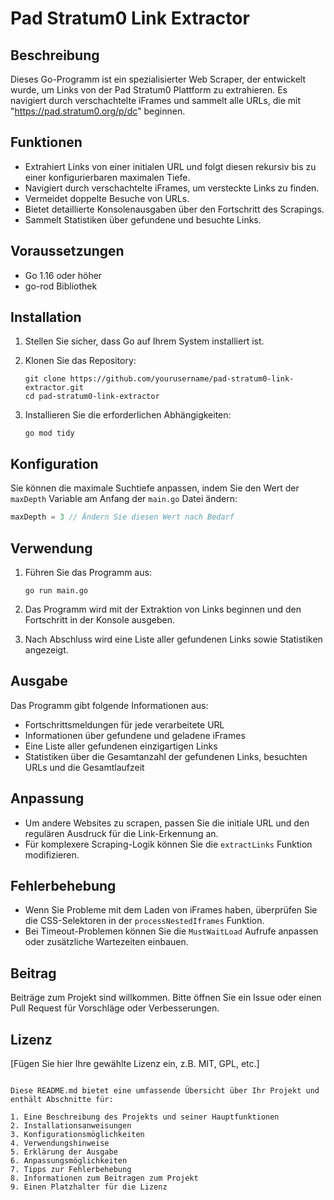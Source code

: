 # Pad Stratum0 Link Extractor

## Beschreibung

Dieses Go-Programm ist ein spezialisierter Web Scraper, der entwickelt wurde, um Links von der Pad Stratum0 Plattform zu extrahieren. Es navigiert durch verschachtelte iFrames und sammelt alle URLs, die mit "https://pad.stratum0.org/p/dc" beginnen.

## Funktionen

- Extrahiert Links von einer initialen URL und folgt diesen rekursiv bis zu einer konfigurierbaren maximalen Tiefe.
- Navigiert durch verschachtelte iFrames, um versteckte Links zu finden.
- Vermeidet doppelte Besuche von URLs.
- Bietet detaillierte Konsolenausgaben über den Fortschritt des Scrapings.
- Sammelt Statistiken über gefundene und besuchte Links.

## Voraussetzungen

- Go 1.16 oder höher
- go-rod Bibliothek

## Installation

1. Stellen Sie sicher, dass Go auf Ihrem System installiert ist.

2. Klonen Sie das Repository:
   ```
   git clone https://github.com/yourusername/pad-stratum0-link-extractor.git
   cd pad-stratum0-link-extractor
   ```

3. Installieren Sie die erforderlichen Abhängigkeiten:
   ```
   go mod tidy
   ```

## Konfiguration

Sie können die maximale Suchtiefe anpassen, indem Sie den Wert der `maxDepth` Variable am Anfang der `main.go` Datei ändern:

```go
maxDepth = 3 // Ändern Sie diesen Wert nach Bedarf
```

## Verwendung

1. Führen Sie das Programm aus:
   ```
   go run main.go
   ```

2. Das Programm wird mit der Extraktion von Links beginnen und den Fortschritt in der Konsole ausgeben.

3. Nach Abschluss wird eine Liste aller gefundenen Links sowie Statistiken angezeigt.

## Ausgabe

Das Programm gibt folgende Informationen aus:

- Fortschrittsmeldungen für jede verarbeitete URL
- Informationen über gefundene und geladene iFrames
- Eine Liste aller gefundenen einzigartigen Links
- Statistiken über die Gesamtanzahl der gefundenen Links, besuchten URLs und die Gesamtlaufzeit

## Anpassung

- Um andere Websites zu scrapen, passen Sie die initiale URL und den regulären Ausdruck für die Link-Erkennung an.
- Für komplexere Scraping-Logik können Sie die `extractLinks` Funktion modifizieren.

## Fehlerbehebung

- Wenn Sie Probleme mit dem Laden von iFrames haben, überprüfen Sie die CSS-Selektoren in der `processNestedIframes` Funktion.
- Bei Timeout-Problemen können Sie die `MustWaitLoad` Aufrufe anpassen oder zusätzliche Wartezeiten einbauen.

## Beitrag

Beiträge zum Projekt sind willkommen. Bitte öffnen Sie ein Issue oder einen Pull Request für Vorschläge oder Verbesserungen.

## Lizenz

[Fügen Sie hier Ihre gewählte Lizenz ein, z.B. MIT, GPL, etc.]

```

Diese README.md bietet eine umfassende Übersicht über Ihr Projekt und enthält Abschnitte für:

1. Eine Beschreibung des Projekts und seiner Hauptfunktionen
2. Installationsanweisungen
3. Konfigurationsmöglichkeiten
4. Verwendungshinweise
5. Erklärung der Ausgabe
6. Anpassungsmöglichkeiten
7. Tipps zur Fehlerbehebung
8. Informationen zum Beitragen zum Projekt
9. Einen Platzhalter für die Lizenz
